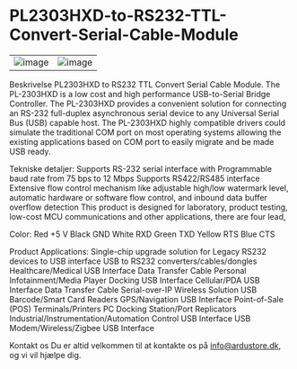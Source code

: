 # PL2303HXD-to-RS232-TTL-Convert-Serial-Cable-Module

|   |   |
|---|---|
| ![image](https://user-images.githubusercontent.com/44589560/225892775-e9538c0c-79ec-41bb-94ca-b78f704b19f2.png)  | ![image](https://user-images.githubusercontent.com/44589560/225892976-89cc2b65-e42e-414e-b59a-2268f055f661.png)  |

Beskrivelse
PL2303HXD to RS232 TTL Convert Serial Cable Module. The PL-2303HXD is a low cost and high performance USB-to-Serial Bridge Controller. The PL-2303HXD provides a convenient solution for connecting an RS-232 full-duplex asynchronous serial device to any Universal Serial Bus (USB) capable host. The PL-2303HXD highly compatible drivers could simulate the traditional COM port on most operating systems allowing the existing applications based on COM port to easily migrate and be made USB ready.

Tekniske detaljer:
Supports RS-232 serial interface with Programmable baud rate from 75 bps to 12 Mbps
Supports RS422/RS485 interface
Extensive flow control mechanism like adjustable high/low watermark level, automatic hardware or software flow control, and inbound data buffer overflow detection
This product is designed for laboratory, product testing, low-cost MCU communications and other applications, there are four lead,

Color:
Red +5 V
Black GND
White RXD
Green TXD
Yellow RTS
Blue CTS

Product Applications:
Single-chip upgrade solution for Legacy RS232 devices to USB interface
USB to RS232 converters/cables/dongles
Healthcare/Medical USB Interface Data Transfer Cable
Personal Infotainment/Media Player Docking USB Interface
Cellular/PDA USB Interface Data Transfer Cable
Serial-over-IP Wireless Solution
USB Barcode/Smart Card Readers
GPS/Navigation USB Interface
Point-of-Sale (POS) Terminals/Printers
PC Docking Station/Port Replicators
Industrial/Instrumentation/Automation Control USB Interface
USB Modem/Wireless/Zigbee USB Interface

Kontakt os
Du er altid velkommen til at kontakte os på info@ardustore.dk, og vi vil hjælpe dig.

